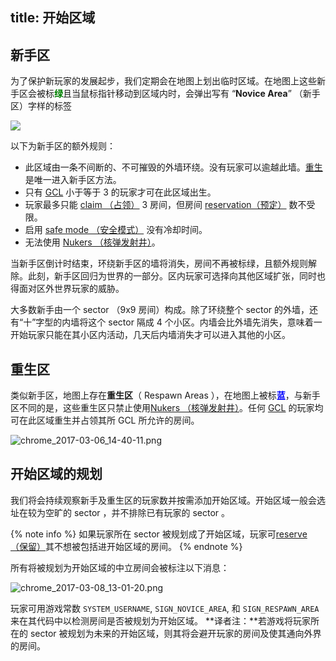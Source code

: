 title: 开始区域
---

## 新手区
 
为了保护新玩家的发展起步，我们定期会在地图上划出临时区域。在地图上这些新手区会被标<font color="green"><b>绿</b></font>且当鼠标指针移动到区域内时，会弹出写有 “**Novice Area**” （新手区）字样的标签

![](img/novice.png)

以下为新手区的额外规则：

*   此区域由一条不间断的、不可摧毁的外墙环绕。没有玩家可以逾越此墙。[重生](respawn.html)是唯一进入新手区方法。
*   只有 [GCL](/control.html#提升GCL) 小于等于 3 的玩家才可在此区域出生。
*   玩家最多只能 [claim （占领）](/api/#Creep.claimController) 3 房间，但房间 [reservation（预定）](/api/#Creep.reserveController) 数不受限。
*   启用 [safe mode （安全模式）](/defense.html) 没有冷却时间。
*   无法使用 [Nukers （核弹发射井）](/api/#StructureNuker)。

当新手区倒计时结束，环绕新手区的墙将消失，房间不再被标绿，且额外规则解除。此刻，新手区回归为世界的一部分。区内玩家可选择向其他区域扩张，同时也得面对区外世界玩家的威胁。

大多数新手由一个 sector （9x9 房间）构成。除了环绕整个 sector 的外墙，还有“十”字型的内墙将这个 sector 隔成 4 个小区。内墙会比外墙先消失，意味着一开始玩家只能在其小区内活动，几天后内墙消失才可以进入其他的小区。

## 重生区

类似新手区，地图上存在**重生区**（ Respawn Areas ），在地图上被标<font color="blue"><b>蓝</b></font>，与新手区不同的是，这些重生区只禁止使用[Nukers （核弹发射井）](/api/#StructureNuker)。任何 [GCL](control.html) 的玩家均可在此区域重生并占领其所 GCL 所允许的房间。

![chrome_2017-03-06_14-40-11.png](img/chrome_2017-03-06_14-40-11.png)

## 开始区域的规划

我们将会持续观察新手及重生区的玩家数并按需添加开始区域。开始区域一般会选址在较为空旷的 sector ，并不排除已有玩家的 sector 。

{% note info %}
如果玩家所在 sector 被规划成了开始区域，玩家可[reserve （保留）](/api/#Creep.reserveController)其不想被包括进开始区域的房间。
{% endnote %}

所有将被规划为开始区域的中立房间会被标注以下消息：

![chrome_2017-03-08_13-01-20.png](img/chrome_2017-03-08_13-01-20.png)

玩家可用游戏常数 `SYSTEM_USERNAME`, `SIGN_NOVICE_AREA`, 和 `SIGN_RESPAWN_AREA` 来在其代码中以检测房间是否被规划为开始区域。
**译者注：**若游戏将玩家所在的 sector 被规划为未来的开始区域，则其将会避开玩家的房间及使其通向外界的房间。
